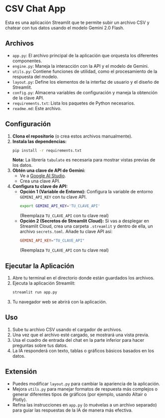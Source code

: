 # CSV Chat App

Esta es una aplicación Streamlit que te permite subir un archivo CSV y chatear con tus datos usando el modelo Gemini 2.0 Flash.

## Archivos

- `app.py`: El archivo principal de la aplicación que orquesta los diferentes componentes.
- `engine.py`: Maneja la interacción con la API y el modelo de Gemini.
- `utils.py`: Contiene funciones de utilidad, como el procesamiento de la respuesta del modelo.
- `layout.py`: Define los elementos de la interfaz de usuario y el diseño de Streamlit.
- `config.py`: Almacena variables de configuración y maneja la obtención de la clave API.
- `requirements.txt`: Lista los paquetes de Python necesarios.
- `readme.md`: Este archivo.

## Configuración

1.  **Clona el repositorio** (o crea estos archivos manualmente).
2.  **Instala las dependencias:**
    ```bash
    pip install -r requirements.txt
    ```
    **Nota:** La librería `tabulate` es necesaria para mostrar vistas previas de los datos.
3.  **Obtén una clave de API de Gemini:**
    - Ve a [Google AI Studio](https://makersuite.google.com/).
    - Crea una clave API.
4.  **Configura tu clave de API:**
    - **Opción 1 (Variable de Entorno):** Configura la variable de entorno `GEMINI_API_KEY` con tu clave API.
      ```bash
      export GEMINI_API_KEY='TU_CLAVE_API'
      ```
      (Reemplaza `TU_CLAVE_API` con tu clave real)
    - **Opción 2 (Secretos de Streamlit Cloud):** Si vas a desplegar en Streamlit Cloud, crea una carpeta `.streamlit` y dentro de ella, un archivo `secrets.toml`. Añade tu clave API así:
      ```toml
      GEMINI_API_KEY="TU_CLAVE_API"
      ```
      (Reemplaza `TU_CLAVE_API` con tu clave real)

## Ejecutar la Aplicación

1.  Abre tu terminal en el directorio donde están guardados los archivos.
2.  Ejecuta la aplicación Streamlit:
    ```bash
    streamlit run app.py
    ```
3.  Tu navegador web se abrirá con la aplicación.

## Uso

1.  Sube tu archivo CSV usando el cargador de archivos.
2.  Una vez que el archivo esté cargado, se mostrará una vista previa.
3.  Usa el cuadro de entrada del chat en la parte inferior para hacer preguntas sobre tus datos.
4.  La IA responderá con texto, tablas o gráficos básicos basados en los datos.

## Extensión

- Puedes modificar `layout.py` para cambiar la apariencia de la aplicación.
- Mejora `utils.py` para manejar formatos de respuesta más complejos o generar diferentes tipos de gráficos (por ejemplo, usando Altair o Plotly).
- Refina las instrucciones en `app.py` (o muévelas a un archivo separado) para guiar las respuestas de la IA de manera más efectiva.
